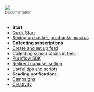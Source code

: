 <div><a href="https://pushflow.net/app/signup" target="_blank"><img src="https://pushflow.net/image/svg/logo.svg"/></a></div>
<div style="font-size: 12px; margin-bottom: 34px; opacity:.8;">Documentation</div>



- **Start**
- [Quick Start](/en/)
- [Setting up tracker, postbacks, macros](/en/tracker.md)
- **Collecting subscriptions**
- [Create and set up feed](/en/feed.md)
- [Collecting subscriptions in feed](/en/feed_collect.md)
- [Pushflow SDK](/en/sdk.md)
- [Redirect carousel setting](/en/feed_carosule.md)
- [Useful tips and scripts](/en/cookbook.md)
- **Sending notifications**
- [Campaigns](/en/campaign.md)
- [Creativity](/en/creative.md)

